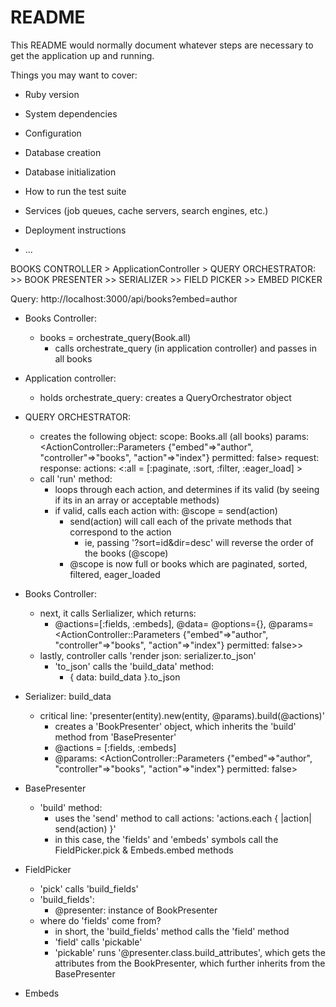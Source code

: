 # README

This README would normally document whatever steps are necessary to get the
application up and running.

Things you may want to cover:

* Ruby version

* System dependencies

* Configuration

* Database creation

* Database initialization

* How to run the test suite

* Services (job queues, cache servers, search engines, etc.)

* Deployment instructions

* ...


BOOKS CONTROLLER > ApplicationController > QUERY ORCHESTRATOR: >> BOOK PRESENTER >> SERIALIZER >> FIELD PICKER >> EMBED PICKER

Query: http://localhost:3000/api/books?embed=author
- Books Controller:
	- books = orchestrate_query(Book.all)
		- calls orchestrate_query (in application controller) and passes in all books
- Application controller:
	- holds orchestrate_query: creates a QueryOrchestrator object
- QUERY ORCHESTRATOR:
	- creates the following object:
		scope: Books.all (all books)
		params:  <ActionController::Parameters {"embed"=>"author", "controller"=>"books", "action"=>"index"} permitted: false>
		request: 
		response:
		actions: <:all = [:paginate, :sort, :filter, :eager_load] >
	- call 'run' method:
		- loops through each action, and determines if its valid (by seeing if its in an array or acceptable methods)
		- if valid, calls each action with: @scope = send(action)
			- send(action) will call each of the private methods that correspond to the action
				- ie, passing '?sort=id&dir=desc' will reverse the order of the books (@scope)
			- @scope is now full or books which are paginated, sorted, filtered, eager_loaded

			
- Books Controller:
	- next, it calls Serlializer, which returns:
		- @actions=[:fields, :embeds],
 		  @data= <all books>
 		  @options={},
 		  @params=<ActionController::Parameters {"embed"=>"author", "controller"=>"books", "action"=>"index"} permitted: false>>
 	- lastly, controller calls 'render json: serializer.to_json'
 		- 'to_json' calls the 'build_data' method:
 			- { data: build_data }.to_json
- Serializer: build_data
	- critical line: 'presenter(entity).new(entity, @params).build(@actions)'
		- creates a 'BookPresenter' object, which inherits the 'build' method from 'BasePresenter'
		- @actions = [:fields, :embeds]
		- @params: <ActionController::Parameters {"embed"=>"author", "controller"=>"books", "action"=>"index"} permitted: false>
- BasePresenter
	- 'build' method:
		- uses the 'send' method to call actions: 'actions.each { |action| send(action)  }'
		- in this case, the 'fields' and 'embeds' symbols call the FieldPicker.pick & Embeds.embed methods
- FieldPicker
	- 'pick' calls 'build_fields'
	- 'build_fields':
		- @presenter: instance of BookPresenter
	- where do 'fields' come from?
		- in short, the 'build_fields' method calls the 'field' method
		- 'field' calls 'pickable'
		- 'pickable' runs '@presenter.class.build_attributes', which gets the attributes from the BookPresenter, which further inherits from the BasePresenter
		
- Embeds
 


